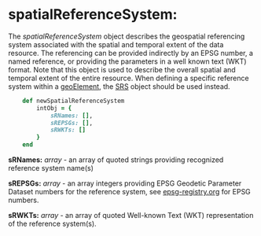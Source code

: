 # spatialReferenceSystem:

The *spatialReferenceSystem* object describes the geospatial referencing system associated with the spatial and temporal extent of the data resource. The referencing can be provided indirectly by an EPSG number, a named reference, or providing the parameters in a well known text (WKT) format. Note that this object is used to describe the overall spatial and temporal extent of the entire resource.  When defining a specific reference system within a [geoElement](../mdtranslator/geoElement.md), the [SRS](../mdtranslator/SRS.md) object should be used instead.

````ruby
    def newSpatialReferenceSystem
        intObj = {
            sRNames: [],
            sREPSGs: [],
            sRWKTs: []
        }
    end
````

__sRNames:__ *array* - an array of quoted strings providing recognized reference system name(s)

__sREPSGs:__ *array* - an array integers providing EPSG Geodetic Parameter Dataset numbers for the reference system, see [epsg-registry.org](http://epsg-registry.org/) for EPSG numbers.

__sRWKTs:__ *array* - an array of quoted Well-known Text (WKT) representation of the reference system(s).

